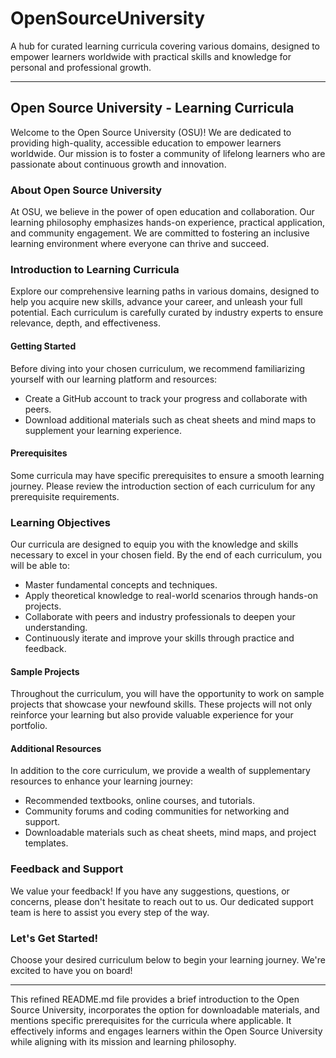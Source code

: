 # OpenSourceUniversity
A hub for curated learning curricula covering various domains, designed to empower learners worldwide with practical skills and knowledge for personal and professional growth.

---

## Open Source University - Learning Curricula

Welcome to the Open Source University (OSU)! We are dedicated to providing high-quality, accessible education to empower learners worldwide. Our mission is to foster a community of lifelong learners who are passionate about continuous growth and innovation.

### About Open Source University

At OSU, we believe in the power of open education and collaboration. Our learning philosophy emphasizes hands-on experience, practical application, and community engagement. We are committed to fostering an inclusive learning environment where everyone can thrive and succeed.

### Introduction to Learning Curricula

Explore our comprehensive learning paths in various domains, designed to help you acquire new skills, advance your career, and unleash your full potential. Each curriculum is carefully curated by industry experts to ensure relevance, depth, and effectiveness.

#### Getting Started

Before diving into your chosen curriculum, we recommend familiarizing yourself with our learning platform and resources:

- Create a GitHub account to track your progress and collaborate with peers.
- Download additional materials such as cheat sheets and mind maps to supplement your learning experience.

#### Prerequisites

Some curricula may have specific prerequisites to ensure a smooth learning journey. Please review the introduction section of each curriculum for any prerequisite requirements.

### Learning Objectives

Our curricula are designed to equip you with the knowledge and skills necessary to excel in your chosen field. By the end of each curriculum, you will be able to:

- Master fundamental concepts and techniques.
- Apply theoretical knowledge to real-world scenarios through hands-on projects.
- Collaborate with peers and industry professionals to deepen your understanding.
- Continuously iterate and improve your skills through practice and feedback.

#### Sample Projects

Throughout the curriculum, you will have the opportunity to work on sample projects that showcase your newfound skills. These projects will not only reinforce your learning but also provide valuable experience for your portfolio.

#### Additional Resources

In addition to the core curriculum, we provide a wealth of supplementary resources to enhance your learning journey:

- Recommended textbooks, online courses, and tutorials.
- Community forums and coding communities for networking and support.
- Downloadable materials such as cheat sheets, mind maps, and project templates.

### Feedback and Support

We value your feedback! If you have any suggestions, questions, or concerns, please don't hesitate to reach out to us. Our dedicated support team is here to assist you every step of the way.

### Let's Get Started!

Choose your desired curriculum below to begin your learning journey. We're excited to have you on board!

---

This refined README.md file provides a brief introduction to the Open Source University, incorporates the option for downloadable materials, and mentions specific prerequisites for the curricula where applicable. It effectively informs and engages learners within the Open Source University while aligning with its mission and learning philosophy.
